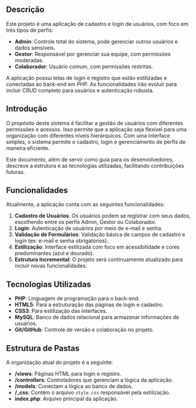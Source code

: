 ## Descrição

Este projeto é uma aplicação de cadastro e login de usuários, com foco em três tipos de perfis:

- **Admin**: Controle total do sistema, pode gerenciar outros usuários e dados sensíveis.
- **Gestor**: Responsável por gerenciar sua equipe, com permissões moderadas.
- **Colaborador**: Usuário comum, com permissões restritas.

A aplicação possui telas de login e registro que estão estilizadas e conectadas ao back-end em PHP. As funcionalidades irão evoluir para incluir CRUD completo para usuários e autenticação robusta.

## Introdução

O propósito deste sistema é facilitar a gestão de usuários com diferentes permissões e acessos. Isso permite que a aplicação seja flexível para uma organização com diferentes níveis hierárquicos. Com uma interface simples, o sistema permite o cadastro, login e gerenciamento de perfis de maneira eficiente.

Este documento, além de servir como guia para os desenvolvedores, descreve a estrutura e as tecnologias utilizadas, facilitando contribuições futuras.

## Funcionalidades

Atualmente, a aplicação conta com as seguintes funcionalidades:

1. **Cadastro de Usuários**: Os usuários podem se registrar com seus dados, escolhendo entre os perfis Admin, Gestor ou Colaborador.
2. **Login**: Autenticação de usuários por meio de e-mail e senha.
3. **Validação de Formulários**: Validação básica de campos de cadastro e login (ex: e-mail e senha obrigatórios).
4. **Estilização**: Interface estilizada com foco em acessibilidade e cores predominantes (azul e dourado).
5. **Estrutura Incremental**: O projeto será continuamente atualizado para incluir novas funcionalidades.

## Tecnologias Utilizadas

- **PHP**: Linguagem de programação para o back-end.
- **HTML5**: Para a estruturação das páginas de login e cadastro.
- **CSS3**: Para estilização das interfaces.
- **MySQL**: Banco de dados relacional para armazenar informações de usuários.
- **Git/GitHub**: Controle de versão e colaboração no projeto.

## Estrutura de Pastas

A organização atual do projeto é a seguinte:

- **/views**: Páginas HTML para login e registro.
- **/controllers**: Controladores que gerenciam a lógica da aplicação.
- **/models**: Conectam a lógica ao banco de dados.
- **/_css**: Contém o arquivo `style.css` responsável pela estilização.
- **index.php**: Arquivo principal da aplicação.
